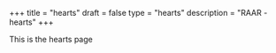 +++
title = "hearts"
draft = false
type = "hearts"
description = "RAAR - hearts"
+++

This is the hearts page
